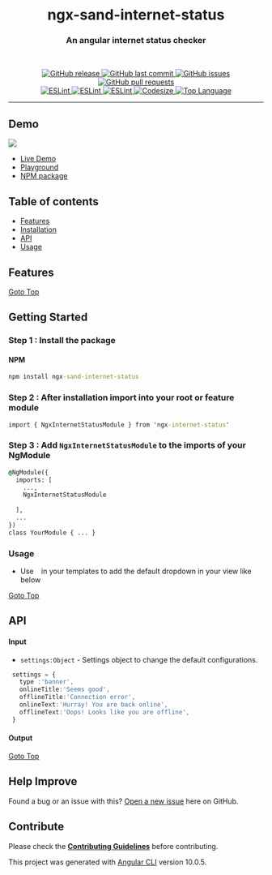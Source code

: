 <!-- ![](./images/preview.png) -->
<h1 align='center'>ngx-sand-internet-status</h1>

<h3 align="center"> An angular internet status checker</h3>
<br>
<p align="center"> 
  <a href="https://github.com/SandeepBalachandran/ngx-sand-internet-status/releases/" target="_blank">
    <img alt="GitHub release" src="https://img.shields.io/github/v/release/SandeepBalachandran/ngx-sand-internet-status?include_prereleases&style=flat-square">
  </a> 

  <a href="https://github.com/SandeepBalachandran/ngx-sand-internet-status/commits/main" target="_blank">
    <img src="https://img.shields.io/github/last-commit/SandeepBalachandran/ngx-sand-internet-status?style=flat-square" alt="GitHub last commit">
  </a>

  <a href="https://github.com/SandeepBalachandran/ngx-sand-internet-status/issues" target="_blank">
    <img src="https://img.shields.io/github/issues/SandeepBalachandran/ngx-sand-internet-status?style=flat-square&color=red" alt="GitHub issues">
  </a>

  <a href="https://github.com/SandeepBalachandran/ngx-sand-internet-status/pulls" target="_blank">
    <img src="https://img.shields.io/github/issues-pr/SandeepBalachandran/ngx-sand-internet-status?style=flat-square&color=blue" alt="GitHub pull requests">
  </a>

  </br>

  <a href="https://standardjs.com" target="_blank">
    <img alt="ESLint" src="https://img.shields.io/badge/code_style-standard-brightgreen.svg?style=flat-square">
  </a>
  
  <a href="" target="_blank">
    <img alt="ESLint" src="https://img.shields.io/github/stars/SandeepBalachandran/ngx-sand-internet-status">
  </a>
  
  <a href="" target="_blank">
    <img alt="ESLint" src="https://img.shields.io/github/forks/SandeepBalachandran/ngx-sand-internet-status">
  </a>
   <a href="" target="_blank">
    <img alt="Codesize" src="https://img.shields.io/github/languages/code-size/SandeepBalachandran/ngx-sand-internet-status.svg">
  </a>
  <a href="" target="_blank">
    <img alt="Top Language" src="https://img.shields.io/github/languages/top/SandeepBalachandran/ngx-sand-internet-status.svg">
  </a>
  
</p>
<hr>

## Demo 
![](https://github.com/SandeepBalachandran/ngx-sand-internet-status/raw/main/assets/demo.gif) 

* [Live Demo](https://sandeepbalachandran.github.io/ngx-sand-internet-status/)
* [Playground](https://stackblitz.com/edit/sand-internet-status)
* [NPM package](https://www.npmjs.com/package/ngx-sand-internet-status)

## Table of contents
* [Features](#features)
* [Installation](#getting-started)
* [API](#api)
* [Usage](#usage)

## Features


[Goto Top](#table-of-contents)

## Getting Started
### Step 1 : Install the package 
#### NPM
```cmd
npm install ngx-sand-internet-status
```
### Step 2 : After installation import  into your root or feature module

```cmd
import { NgxInternetStatusModule } from 'ngx-internet-status'
```
### Step 3 : Add ``` NgxInternetStatusModule ``` to the imports of your NgModule

```cmd
@NgModule({
  imports: [
    ...,
    NgxInternetStatusModule
    
  ],
  ...
})
class YourModule { ... }
```

### Usage  
* Use ``` ``` in your templates to add the default dropdown in your view like below

 
 [Goto Top](#table-of-contents)
## API

#### Input


* ```settings:Object``` - Settings object to change the default configurations.

 ```ts
  settings = {
    type :'banner',
    onlineTitle:'Seems good',
    offlineTitle:'Connection error',
    onlineText:'Hurray! You are back online',
    offlineText:'Oops! Looks like you are offline',
  }
 ```

#### Output


  
  [Goto Top](#table-of-contents)

## Help Improve

Found a bug or an issue with this? [Open a new issue](https://github.com/SandeepBalachandran/ngx-sand-internet-status/issues) here on GitHub.


## Contribute
Please check the [**Contributing Guidelines**](https://github.com/SandeepBalachandran/ngx-sand-internet-status/blob/main/CONTRIBUTING.md) before contributing.

This project was generated with [Angular CLI](https://github.com/angular/angular-cli) version 10.0.5. 
